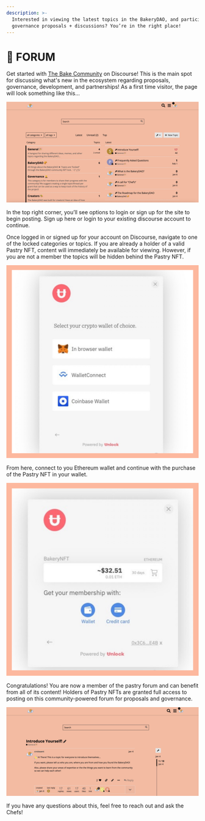 ```yaml
---
description: >-
  Interested in viewing the latest topics in the BakeryDAO, and participating in
  governance proposals + discussions? You’re in the right place!
---
```


# 🥐 FORUM

Get started with [The Bake Community](https://bake.community/) on Discourse! This is the main spot for discussing what's new in the ecosystem regarding proposals, governance, development, and partnerships! As a first time visitor, the page will look something like this...

![Bakery Forum](<../../.gitbook/assets/image (6) (1) (1) (1).png>)

In the top right corner, you’ll see options to login or sign up for the site to begin posting. Sign up here or login to your existing discourse account to continue.

Once logged in or signed up for your account on Discourse, navigate to one of the locked categories or topics. If you are already a holder of a valid Pastry NFT, content will immediately be available for viewing. However, if you are not a member the topics will be hidden behind the Pastry NFT.

![Connect Wallet Page](<../../.gitbook/assets/image (10) (1) (1).png>)

From here, connect to you Ethereum wallet and continue with the purchase of the Pastry NFT in your wallet.

![Bakery Checkout](<../../.gitbook/assets/image (7) (1) (1).png>)

Congratulations! You are now a member of the pastry forum and can benefit from all of its content! Holders of Pastry NFTs are granted full access to posting on this community-powered forum for proposals and governance.

![Bakery Membership Verified](<../../.gitbook/assets/image (5) (1) (1) (1).png>)

If you have any questions about this, feel free to reach out and ask the Chefs!
